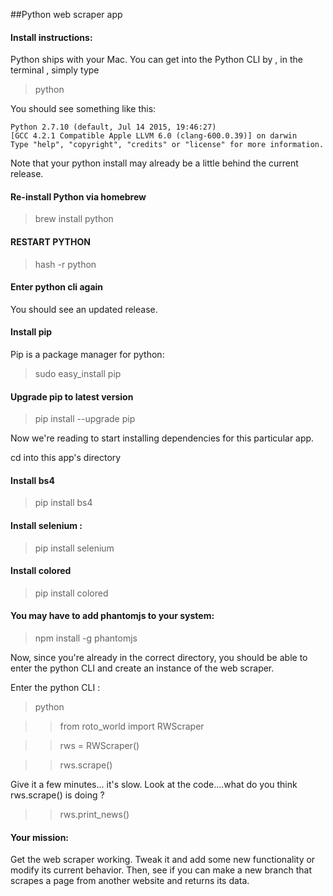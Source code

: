 
##Python web scraper app 

#### Install instructions: 

Python ships with your Mac.  You can get into the Python CLI by , in the terminal , simply type
<blockquote>python </blockquote> 

You should see something like this: 
```
Python 2.7.10 (default, Jul 14 2015, 19:46:27) 
[GCC 4.2.1 Compatible Apple LLVM 6.0 (clang-600.0.39)] on darwin
Type "help", "copyright", "credits" or "license" for more information.

```
Note that your python install may already be a little behind the current release. 


#### Re-install Python via homebrew
<blockquote> brew install python </blockquote> 

#### RESTART PYTHON 
<blockquote> hash -r python </blockquote>

#### Enter python cli again
You should see an updated release.

#### Install pip 
Pip is a package manager for python: 
<blockquote>sudo easy_install pip</blockquote>

#### Upgrade pip to latest version
<blockquote>pip install --upgrade pip</blockquote>


Now we're reading to start installing dependencies for this particular app. 

cd into this app's directory  

#### Install bs4 
<blockquote>pip install bs4</blockquote>

#### Install selenium : 
<blockquote>pip install selenium</blockquote>

#### Install colored
<blockquote>pip install colored</blockquote>

#### You may have to add phantomjs to your system: 
<blockquote> npm install -g phantomjs </blockquote>

Now, since you're already in the correct directory, you should be able to enter the python CLI and create an instance
of the web scraper.  

Enter the python CLI : 
<blockquote> python </blockquote> 

>> from roto_world import RWScraper

>> rws = RWScraper() 

>> rws.scrape() 

Give it a few minutes... it's slow. Look at the code....what do you think rws.scrape() is doing ? 

>> rws.print_news() 


#### Your mission: 
Get the web scraper working.  Tweak it and add some new functionality or modify its current behavior. 
Then, see if you can make a new branch that scrapes a page from another website and returns its data. 

